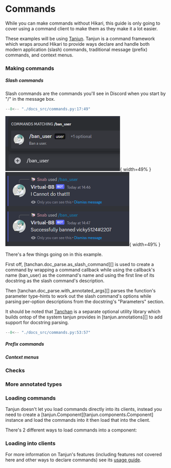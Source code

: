 # Commands

While you can make commands without Hikari, this guide is only going to cover
using a command client to make them as they make it a lot easier.

These examples will be using [Tanjun](https://github.com/FasterSpeeding/Tanjun).
Tanjun is a command framework which wraps around Hikari to provide ways declare
and handle both modern application (slash) commands, traditional message
(prefix) commands, and context menus.

### Making commands

##### Slash commands

Slash commands are the commands you'll see in Discord when you start by "/" in
the message box.

```py
--8<-- "./docs_src/commands.py:17:49"
```

![find_intents_1](./images/slash_command_example_1.png){ width=49% }
![find_intents_1](./images/slash_command_example_2.png){ width=49% }


There's a few things going on in this example.

First off, [tanchan.doc_parse.as_slash_command][] is used to create a command
by wrapping a command callback while using the callback's name (ban_user) as
the command's name and using the first line of its docstring as the slash
command's description.

Then [tanchan.doc_parse.with_annotated_args][] parses the function's parameter
type-hints to work out the slash command's options while parsing per-option
descriptions from the docstring's "Parameters" section.

It should be noted that [Tanchan](https://github.com/FasterSpeeding/Tan-chan)
is a separate optional utility library which builds ontop of the system tanjun
provides in [tanjun.annotations][] to add support for docstring parsing.

```py
--8<-- "./docs_src/commands.py:53:57"
```

##### Prefix commands



##### Context menus

### Checks

### More annotated types

### Loading commands

Tanjun doesn't let you load commands directly into its clients, instead you
need to create a [tanjun.Component][tanjun.components.Component] instance and
load the commands into it then load that into the client.

There's 2 different ways to load commands into a component:



### Loading into clients



For more information on Tanjun's features (including features not covered here and
other ways to declare commands) see its [usage guide](https://tanjun.cursed.solutions/usage/).
